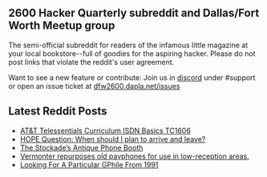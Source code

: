 ## 2600 Hacker Quarterly subreddit and Dallas/Fort Worth Meetup group
The semi-official subreddit for readers of the infamous little magazine at your local bookstore--full of goodies for the aspiring hacker. Please do not post links that violate the reddit's user agreement.

Want to see a new feature or contribute: 
Join us in [discord](https://dfw2600.dapla.net/chat) under #support or open an issue ticket at [dfw2600.dapla.net/issues](https://dfw2600.dapla.net/issues)

## Latest Reddit Posts
<!-- BLOG-POST-LIST:START -->
- [AT&T Telessentials Curriculum ISDN Basics TC1606](https://www.reddit.com/r/2600/comments/1l9fqie/att_telessentials_curriculum_isdn_basics_tc1606/)
- [HOPE Question: When should I plan to arrive and leave?](https://www.reddit.com/r/2600/comments/1l7z4r6/hope_question_when_should_i_plan_to_arrive_and/)
- [The Stockade’s Antique Phone Booth](https://www.reddit.com/r/2600/comments/1l64a2r/the_stockades_antique_phone_booth/)
- [Vermonter repurposes old payphones for use in low-reception areas.](https://www.reddit.com/r/2600/comments/1l0afzd/vermonter_repurposes_old_payphones_for_use_in/)
- [Looking For A Particular GPhile From 1991](https://www.reddit.com/r/2600/comments/1kzr4sv/looking_for_a_particular_gphile_from_1991/)
<!-- BLOG-POST-LIST:END -->
